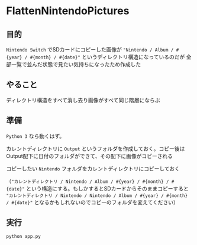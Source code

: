 # FlattenNintendoPictures

## 目的

`Nintendo Switch` でSDカードにコピーした画像が `"Nintendo / Album / #{year} / #{month} / #{date}"` というディレクトリ構造になっているのだが
全部一覧で並んだ状態で見たい気持ちになったため作成した

## やること

ディレクトリ構造をすべて消し去り画像がすべて同じ階層にならぶ

## 準備

`Python 3` なら動くはず。

カレントディレクトリに `Output` というフォルダを作成しておく。コピー後はOutput配下に日付のフォルダができて、その配下に画像がコピーされる

コピーしたい `Nintendo` フォルダをカレントディレクトリにコピーしておく

（`"カレントディレクトリ / Nintendo / Album / #{year} / #{month} / #{date}"` という構造にする。もしかするとSDカードからそのままコピーすると `"カレントディレクトリ / Nintendo / Nintendo / Album / #{year} / #{month} / #{date}"` となるかもしれないのでコピーのフォルダを変えてください）

## 実行

```
python app.py
```